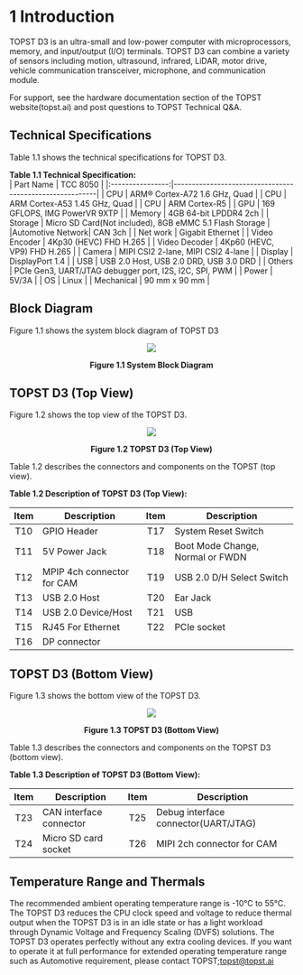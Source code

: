 <h1>
  1 Introduction
</h1>


TOPST D3 is an ultra-small and low-power computer with microprocessors, memory, and input/output (I/O) terminals. TOPST D3 can combine a variety of sensors including motion, ultrasound, infrared, LiDAR, motor drive, vehicle communication transceiver, microphone, and communication module.  

For support, see the hardware documentation section of the TOPST website(topst.ai) and post questions to TOPST Technical Q&A.  

## Technical Specifications  

Table 1.1 shows the technical specifications for TOPST D3.  

**Table 1.1 Technical Specification:**  
| Part Name        | TCC 8050                                                |
|:----------------:|---------------------------------------------------------|
| CPU              | ARM® Cortex-A72 1.6 GHz, Quad                           |
| CPU              | ARM Cortex-A53 1.45 GHz, Quad                           |
| CPU              | ARM Cortex-R5                                           |
| GPU              | 169 GFLOPS, IMG PowerVR 9XTP                            |
| Memory           | 4GB 64-bit LPDDR4 2ch                                   |
| Storage          | Micro SD Card(Not included), 8GB eMMC 5.1 Flash Storage |
|Automotive Network| CAN 3ch                                                 |
| Net work         | Gigabit Ethernet                                        |
| Video Encoder    | 4Kp30 (HEVC) FHD H.265                                  |
| Video Decoder    | 4Kp60 (HEVC, VP9) FHD H.265                             |
| Camera           | MIPI CSI2 2-lane, MIPI CSI2 4-lane                      |
| Display          | DisplayPort 1.4                                         |
| USB              | USB 2.0 Host, USB 2.0 DRD, USB 3.0 DRD                  |
| Others           | PCIe Gen3, UART/JTAG debugger port, I2S, I2C, SPI, PWM  |
| Power            | 5V/3A                                                   |
| OS               | Linux                                                   |
| Mechanical       | 90 mm x 90 mm                                           |


## Block Diagram  

Figure 1.1 shows the system block diagram of TOPST D3
<p align="center"><img src="https://github.com/Topst-Dev/Documentation/assets/161264431/8bb0ccd7-be82-4818-8750-2045e7bd35b3"></p>
<p align="center"><strong>Figure 1.1 System Block Diagram</strong></p>


## TOPST D3 (Top View)  

Figure 1.2 shows the top view of the TOPST D3.  
<p align="center"><img src="https://github.com/Topst-Dev/Documentation/assets/161264431/5f0ad688-2c21-4ec6-903b-b1d9f8f61b34"></p>
<p align="center"><strong>Figure 1.2 TOPST D3 (Top View)</strong></p>

Table 1.2 describes the connectors and components on the TOPST (top view).  

**Table 1.2 Description of TOPST D3 (Top View):**  

| Item | Description                | Item | Description                      |
|:----:|----------------------------|:----:|----------------------------------|
| T10  | GPIO Header                | T17  | System Reset Switch              |
| T11  | 5V Power Jack              | T18  | Boot Mode Change, Normal or FWDN |
| T12  | MPIP 4ch connector for CAM | T19  | USB 2.0 D/H Select Switch        |
| T13  | USB 2.0 Host               | T20  | Ear Jack                         |
| T14  | USB 2.0 Device/Host        | T21  | USB                              |
| T15  | RJ45 For Ethernet          | T22  | PCIe socket                      |
| T16  | DP connector               |      |                                  |  


## TOPST D3 (Bottom View)  

Figure 1.3 shows the bottom view of the TOPST D3.  
<p align="center"><img src="https://github.com/Topst-Dev/Documentation/assets/161264431/a076e705-2638-4408-9767-922217919cfe"></p>
<p align="center"><strong>Figure 1.3 TOPST D3 (Bottom View)</strong></p>

Table 1.3 describes the connectors and components on the TOPST D3 (bottom view).  

**Table 1.3 Description of TOPST D3 (Bottom View):**  

| Item | Description                | Item | Description                         |
|:----:|----------------------------|:----:|-------------------------------------|
| T23  | CAN interface connector    | T25  | Debug interface connector(UART/JTAG)|
| T24  | Micro SD card socket       | T26  | MIPI 2ch connector for CAM          |  

## Temperature Range and Thermals  
The recommended ambient operating temperature range is -10°C to 55°C.   
The TOPST D3 reduces the CPU clock speed and voltage to reduce thermal output when the TOPST D3 is in an idle state or has a light workload through Dynamic Voltage and Frequency Scaling (DVFS) solutions. The TOPST D3 operates perfectly without any extra cooling devices. If you want to operate it at full performance for extended operating temperature range such as Automotive requirement, please contact TOPST;topst@topst.ai
